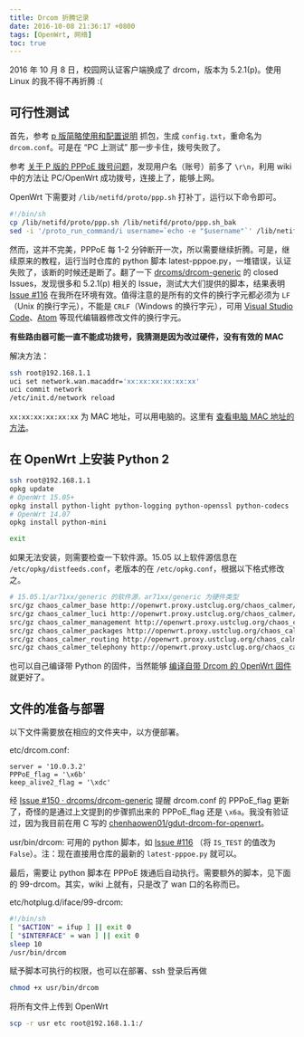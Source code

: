 ```yaml
---
title: Drcom 折腾记录
date: 2016-10-08 21:36:17 +0800
tags: [OpenWrt, 网络]
toc: true
---
```


2016 年 10 月 8 日，校园网认证客户端换成了 drcom，版本为 5.2.1(p)。使用 Linux 的我不得不再折腾 :(

## 可行性测试

首先，参考 [p 版简略使用和配置说明](https://github.com/drcoms/drcom-generic/wiki/p%E7%89%88%E7%AE%80%E7%95%A5%E4%BD%BF%E7%94%A8%E5%92%8C%E9%85%8D%E7%BD%AE%E8%AF%B4%E6%98%8E) 抓包，生成 `config.txt`，重命名为 `drcom.conf`。可是在 “PC 上测试” 那一步卡住，拨号失败了。

参考 [关于 P 版的 PPPoE 拨号问题](https://github.com/drcoms/drcom-generic/wiki/%E5%85%B3%E4%BA%8EP%E7%89%88%E7%9A%84PPPoE%E6%8B%A8%E5%8F%B7%E9%97%AE%E9%A2%98)，发现用户名（账号）前多了 `\r\n`，利用 wiki 中的方法让 PC/OpenWrt 成功拨号，连接上了，能够上网。

OpenWrt 下需要对 `/lib/netifd/proto/ppp.sh` 打补丁，运行以下命令即可。

```bash
#!/bin/sh
cp /lib/netifd/proto/ppp.sh /lib/netifd/proto/ppp.sh_bak
sed -i '/proto_run_command/i username=`echo -e "$username"`' /lib/netifd/proto/ppp.sh
```

然而，这并不完美，PPPoE 每 1-2 分钟断开一次，所以需要继续折腾。可是，继续原来的教程，运行当时仓库的 python 脚本 latest-pppoe.py，一堆错误，认证失败了，该断的时候还是断了。翻了一下 [drcoms/drcom-generic](https://github.com/drcoms/drcom-generic) 的 closed Issues，发现很多和 5.2.1(p) 相关的 Issue，测试大大们提供的脚本，结果表明 [Issue #116](https://github.com/drcoms/drcom-generic/issues/116#issuecomment-250953770) 在我所在环境有效。值得注意的是所有的文件的换行字元都必须为 `LF`（Unix 的换行字元），不能是 `CRLF`（Windows 的换行字元），可用 [Visual Studio Code](https://code.visualstudio.com/)、[Atom](https://atom.io/) 等现代编辑器修改文件的换行字元。

**有些路由器可能一直不能成功拨号，我猜测是因为改过硬件，没有有效的 MAC**

解决方法：

```bash
ssh root@192.168.1.1
uci set network.wan.macaddr='xx:xx:xx:xx:xx:xx'
uci commit network
/etc/init.d/network reload
```

`xx:xx:xx:xx:xx:xx` 为 MAC 地址，可以用电脑的。这里有 [查看电脑 MAC 地址的方法](http://aruljohn.com/mac/D864C75EF1C6)。

## 在 OpenWrt 上安装 Python 2

```bash
ssh root@192.168.1.1
opkg update
# OpenWrt 15.05+
opkg install python-light python-logging python-openssl python-codecs
# OpenWrt 14.07
opkg install python-mini

exit
```

如果无法安装，则需要检查一下软件源。15.05 以上软件源信息在 `/etc/opkg/distfeeds.conf`，老版本的在 `/etc/opkg.conf`，根据以下格式修改之。

```bash
# 15.05.1/ar71xx/generic 的软件源，ar71xx/generic 为硬件类型
src/gz chaos_calmer_base http://openwrt.proxy.ustclug.org/chaos_calmer/15.05.1/ar71xx/generic/packages/base
src/gz chaos_calmer_luci http://openwrt.proxy.ustclug.org/chaos_calmer/15.05.1/ar71xx/generic/packages/luci
src/gz chaos_calmer_management http://openwrt.proxy.ustclug.org/chaos_calmer/15.05.1/ar71xx/generic/packages/management
src/gz chaos_calmer_packages http://openwrt.proxy.ustclug.org/chaos_calmer/15.05.1/ar71xx/generic/packages/packages
src/gz chaos_calmer_routing http://openwrt.proxy.ustclug.org/chaos_calmer/15.05.1/ar71xx/generic/packages/routing
src/gz chaos_calmer_telephony http://openwrt.proxy.ustclug.org/chaos_calmer/15.05.1/ar71xx/generic/packages/telephony
```

也可以自己编译带 Python 的固件，当然能够 [编译自带 Drcom 的 OpenWrt 固件](/2016/10/12/build-openwrt-with-drcom/) 就更好了。

## 文件的准备与部署

以下文件需要放在相应的文件夹中，以方便部署。

etc/drcom.conf:

```
server = '10.0.3.2'
PPPoE_flag = '\x6b'
keep_alive2_flag = '\xdc'
```

经 [Issue #150 · drcoms/drcom-generic](https://github.com/drcoms/drcom-generic/issues/150) 提醒 drcom.conf 的 PPPoE_flag 更新了，奇怪的是通过上文提到的步骤抓出来的 PPPoE_flag 还是 `\x6a`。我没有验证过，因为我目前在用 C 写的 [chenhaowen01/gdut-drcom-for-openwrt](https://github.com/chenhaowen01/gdut-drcom-for-openwrt)。

usr/bin/drcom: 可用的 python 脚本，如 [Issue #116](https://github.com/drcoms/drcom-generic/issues/116#issuecomment-250953770) （将 `IS_TEST` 的值改为 `False`）。注：现在直接用仓库的最新的 `latest-pppoe.py` 就可以。

最后，需要让 python 脚本在 PPPoE 拨通后自动执行。需要额外的脚本，见下面的 99-drcom。其实，wiki 上就有，只是改了 wan 口的名称而已。

etc/hotplug.d/iface/99-drcom:

```bash
#!/bin/sh
[ "$ACTION" = ifup ] || exit 0
[ "$INTERFACE" = wan ] || exit 0
sleep 10
/usr/bin/drcom
```

赋予脚本可执行的权限，也可以在部署、ssh 登录后再做

```bash
chmod +x usr/bin/drcom
```

将所有文件上传到 OpenWrt

```bash
scp -r usr etc root@192.168.1.1:/
```
